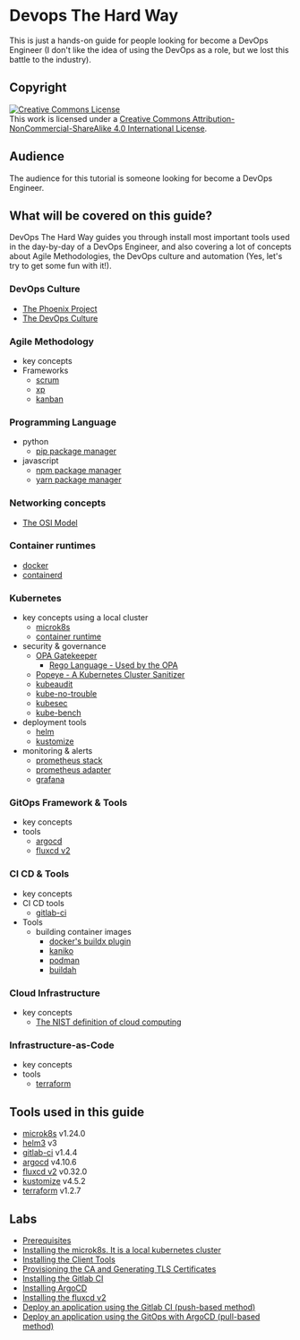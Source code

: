 # Devops The Hard Way

This is just a hands-on guide for people looking for become a DevOps Engineer (I don't like the idea of using the DevOps as a role, but we lost this battle to the industry).

## Copyright

<a rel="license" href="http://creativecommons.org/licenses/by-nc-sa/4.0/"><img alt="Creative Commons License" style="border-width:0" src="https://i.creativecommons.org/l/by-nc-sa/4.0/88x31.png" /></a><br />This work is licensed under a <a rel="license" href="http://creativecommons.org/licenses/by-nc-sa/4.0/">Creative Commons Attribution-NonCommercial-ShareAlike 4.0 International License</a>.

## Audience

The audience for this tutorial is someone looking for become a DevOps Engineer.

## What will be covered on this guide?

DevOps The Hard Way guides you through install most important tools used in the day-by-day of a DevOps Engineer, and also covering a lot of concepts about Agile Methodologies, the DevOps culture and automation (Yes, let's try to get some fun with it!).

### DevOps Culture

* [The Phoenix Project](https://github.com/keyvanakbary/learning-notes/blob/master/books/the-phoenix-project.md)
* [The DevOps Culture](https://github.com/devops-culture-project/devops-culture)

### Agile Methodology

* key concepts
* Frameworks
    * [scrum]()
    * [xp]()
    * [kanban]()

### Programming Language

* python
    * [pip package manager]()
* javascript
    * [npm package manager]()
    * [yarn package manager]()

### Networking concepts

* [The OSI Model](https://github.com/vald-phoenix/the-osi-model)

### Container runtimes

* [docker](https://github.com/docker/getting-started)
* [containerd](https://github.com/containerd/containerd)

### Kubernetes

* key concepts using a local cluster
    * [microk8s](https://github.com/canonical/microk8s)
    * [container runtime](https://kubernetes.io/docs/setup/production-environment/container-runtimes/#containerd)
* security & governance
    * [OPA Gatekeeper](https://github.com/open-policy-agent/gatekeeper)
        * [Rego Language - Used by the OPA](https://github.com/open-policy-agent/opa/blob/main/docs/content/policy-language.md)
    * [Popeye - A Kubernetes Cluster Sanitizer](https://github.com/derailed/popeye)
    * [kubeaudit](https://github.com/Shopify/kubeaudit)
    * [kube-no-trouble](https://github.com/doitintl/kube-no-trouble)
    * [kubesec](https://github.com/controlplaneio/kubesec)
    * [kube-bench](https://github.com/aquasecurity/kube-bench)
* deployment tools
    * [helm](https://helm.sh/docs/intro/install/)
    * [kustomize](https://github.com/kubernetes-sigs/kustomize)
* monitoring & alerts
    * [prometheus stack]()
    * [prometheus adapter]()
    * [grafana]()

### GitOps Framework & Tools

* key concepts
* tools
    * [argocd](https://github.com/argoproj/argo-helm/tree/main/charts/argo-cd)
    * [fluxcd v2](https://github.com/fluxcd/flux2/tree/v0.32.0)

### CI CD & Tools

* key concepts
* CI CD tools
    * [gitlab-ci](https://docs.gitlab.com/charts/installation/deployment.html#deploy-using-helm)
* Tools
    * building container images
        * [docker's buildx plugin](https://github.com/docker/buildx)
        * [kaniko](https://github.com/GoogleContainerTools/kaniko)
        * [podman](https://github.com/containers/podman)
        * [buildah](https://github.com/containers/buildah)

### Cloud Infrastructure

* key concepts
    * [The NIST definition of cloud computing](https://nvlpubs.nist.gov/nistpubs/legacy/sp/nistspecialpublication800-145.pdf)

### Infrastructure-as-Code

* key concepts
* tools
    * [terraform](https://github.com/hashicorp/terraform)

## Tools used in this guide

* [microk8s](https://github.com/canonical/microk8s) v1.24.0
* [helm3](https://helm.sh/docs/intro/install/) v3
* [gitlab-ci](https://docs.gitlab.com/charts/installation/deployment.html#deploy-using-helm) v1.4.4
* [argocd](https://github.com/argoproj/argo-helm/tree/main/charts/argo-cd) v4.10.6
* [fluxcd v2](https://github.com/fluxcd/flux2/tree/v0.32.0) v0.32.0
* [kustomize](https://github.com/kubernetes-sigs/kustomize) v4.5.2
* [terraform](https://github.com/hashicorp/terraform) v1.2.7

## Labs

* [Prerequisites]()
* [Installing the microk8s. It is a local kubernetes cluster ]()
* [Installing the Client Tools]()
* [Provisioning the CA and Generating TLS Certificates]()
* [Installing the Gitlab CI]()
* [Installing ArgoCD]()
* [Installing the fluxcd v2]()
* [Deploy an application using the Gitlab CI (push-based method)]()
* [Deploy an application using the GitOps with ArgoCD (pull-based method)]()